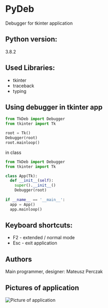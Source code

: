 # PyDeb
Debugger for tkinter application

## Python version:
3.8.2

## Used Libraries:

+ tkinter
+ traceback
+ typing

## Using debugger in tkinter app

```py
from TkDeb import Debugger
from tkinter import Tk

root = Tk()
Debugger(root)
root.mainloop()
```
in class
```py
from TkDeb import Debugger
from tkinter import Tk

class App(Tk):
  def __init__(self):
    super().__init__()
    Debugger(root)
    
if __name__ == '__main__':
  app = App()
  app.mainloop()

```


## Keyboard shortcuts:

+ F2 - extended / normal mode
+ Esc - exit application

## Authors
Main programmer, designer: Mateusz Perczak


## Pictures of application
![Picture of application](https://raw.githubusercontent.com/losek1/PyDeb/master/images/app.jpg)
